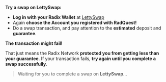 **Try a swap on LettySwap:**

* **Log in with your Radix Wallet** at [LettySwap](https://lettyswap.io)
* Again **choose the Account you registered with RadQuest!**
* Do a swap transaction, and pay attention to the **estimated** deposit and **guarantee**.

**The transaction might fail!**

That just means the Radix Network **protected you from getting less than your guarantee**. If your transaction fails, **try again until you complete a swap successfully**.

> Waiting for you to complete a swap on **LettySwap**…
